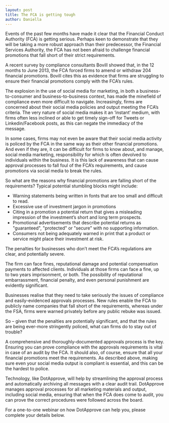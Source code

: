 ```yaml
---
layout: post
title: The FCA is getting tough
author: Daniella
---
```

Events of the past few months have made it clear that the Financial Conduct
Authority (FCA) is getting serious.  Perhaps keen to demonstrate that they will
be taking a more robust approach than their predecessor, the Financial Services
Authority, the FCA has not been afraid to challenge financial promotions that
fall short of their strict requirements. 
<!--more-->
A recent survey  by compliance consultants Bovill showed that, in the 12 months
to June 2013, the FCA forced firms to amend or withdraw 204 financial
promotions.  Bovill cites this as evidence that firms are struggling to ensure
their financial promotions  comply with the FCA’s rules. 

The explosion in the use of social media for marketing, in both a
business-to-consumer and business-to-business context, has made the minefield
of compliance even more difficult to navigate.  Increasingly, firms are
concerned about their social media policies and output meeting the FCA’s
criteria.  The very nature of social media makes it an ‘instant’ medium, with
firms often less inclined or able to get timely sign-off for Tweets or
Linkedin/Facebook posts, as this can negate the immediacy of the message.

In some cases, firms may not even be aware that their social media activity is
policed by the FCA in the same way as their other financial promotions.  And
even if they are, it can be difficult for firms to know about, and manage,
social media marketing, responsibility for which is often devolved to
individuals within the business. It is this lack of awareness that can cause
approval processes to fall foul of the FCA’s requirements, and cause promotions
via social media to break the rules.

So what are the reasons why financial promotions are falling short of the
requirements? Typical potential stumbling blocks might include:

* Warning statements being written in fonts that are too small and difficult to
  read.
* Excessive use of investment jargon in promotions
* Citing in a promotion a potential return that gives a misleading impression
  of the investment’s short and long term prospects.
* Promotional advertisements that describe potential returns as "guaranteed",
  "protected" or "secure" with no supporting information. 
* Consumers not being adequately warned in print that a product or service
  might place their investment at risk.

The penalties for businesses who don’t meet the FCA’s regulations are clear,
and potentially severe.

The firm can face fines, reputational damage and potential compensation
payments to affected clients. Individuals at those firms can face a fine, up to
two years imprisonment, or both.  The possibility of reputational
embarrassment, financial penalty, and even personal punishment are evidently
significant.

Businesses realise that they need to take seriously the issues of compliance
and easily-evidenced approvals processes. New rules enable the FCA to publicly
name companies that fall short of the requirements, whereas under the FSA,
firms were warned privately before any public rebuke was issued. 

So – given that the penalties are potentially significant, and that the rules
are being ever-more stringently policed, what can firms do to stay out of
trouble?

A comprehensive and thoroughly-documented approvals process is the key.
Ensuring you can prove compliance with the approvals requirements is vital in
case of an audit by the FCA.  It should also, of course, ensure that all your
financial promotions meet the requirements.  As described above, making sure
even your social media output is compliant is essential, and this can be the
hardest to police.

Technology, like DotApprove, will help by streamlining the approval process and
automatically archiving all messages with a clear audit trail. DotApprove
manages approval processes for all marketing materials and output, including
social media, ensuring that when the FCA does come to audit, you can prove the
correct procedures were followed across the board.

For a one-to-one webinar on how DotApprove can help you, please complete your
details below.

